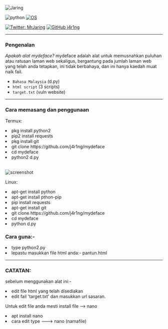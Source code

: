 ![Jaring](https://armano.vn/images/mydeface.jpg)

![python](https://img.shields.io/badge/made%20with-python-blue.svg)
[![OS](https://img.shields.io/badge/Tested%20On-Linux%20%7C%20Android-yellowgreen.svg)](https://termux.com/)
</center>
<p>

<p align="center">

[![Twitter: MrJaring](https://img.shields.io/twitter/follow/MrJaring?style=social)](https://twitter.com/MrJaring)
[![GitHub j4r1ng](https://img.shields.io/github/followers/j4r1ng?label=follow&style=social)](https://github.com/j4r1ng)

------------------------------------------------------------------------

### Pengenalan
*Apakah alat mydeface?*
mydeface adalah alat untuk memusnahkan puluhan atau ratusan laman web sekaligus, 
bergantung pada jumlah laman web yang telah anda tetapkan, 
ini tidak berbahaya, dan ini hanya kaedah muat naik fail.

* `Bahasa Malaysia` (d.py)
* `html script` (3 scripts)
* `target.txt` (vuln website)

------------------------------------------------------------------------

### Cara memasang dan penggunaan

<p>Termux:</p>
<li>pkg install python2</li>
<li>pip2 install requests</li>
<li>pkg install git</li>
<li>git clone https://github.com/j4r1ng/mydeface</li>
<li>cd mydeface</li>
<li>python2 d.py</li>
<br>

![screenshot](https://armano.vn/images/mydeface-ss.jpg)


<p>Linux:</p>
<li>apt-get install python</li>
<li>apt-get install pthon-pip</li>
<li>pip install requests</li>
<li>apt-get install git</li>
<li>git clone https://github.com/j4r1ng/mydeface</li>
<li>cd mydeface</li>
<li>python d.py</li>
<p>

### Cara guna:- 

<li>type python2.py</li>
<li>lepastu masukkan file html anda:- pantun.html</li>

------------------------------------------------------------------------

### CATATAN: 
sebelum menggunakan alat ini:- 
<li>edit file html yang telah disediakan</li>
<li>edit fail 'target.txt' dan masukkan url sasaran.</li>
<p>
Untuk edit file anda mesti install file --> nano
<br>
<li>apt install nano</li>
<li>cara edit type ---> nano (namafile)</li>
